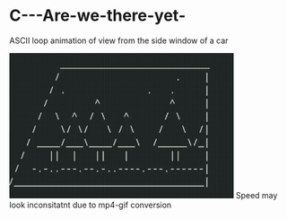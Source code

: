 # C---Are-we-there-yet-
ASCII loop animation of view from the side window of a car  

<img src="./demo.gif" width="400"/>  
Speed may look inconsitatnt due to mp4-gif conversion  
